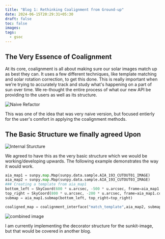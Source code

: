 ```yaml
---
title: "Blog 1: Rethinking Coalignment from Ground-up"
date: 2024-06-15T20:29:31+05:30
draft: false
toc: false
images:
tags:
  - gsoc
---
```


## The Very Essence of Coalignment

At its core, coalignment is all about making sure our solar images match up as best they can. It uses a few different techniques, like template matching and solar rotation correction, to get this done. This is really important when we're trying to accurately track and study what's happening on a part of sun over time. 
We re-thought the entire process of what our new API be providing to the users as well as its structure.

![Naive Refactor](/images/proposed_struct.png)

This was one of the idea that was very naive version, but focused entierly for the user's comfort in applying the coalignment methods.


## The Basic Structure we finally agreed Upon

![Internal Sturcture](/images/internal.png)

We agreed to have this as the very basic structure which we would be working/developing upwards. The following example demonstrates the way it would work. 

```python
aia_map1 = sunpy.map.Map(sunpy.data.sample.AIA_193_CUTOUT01_IMAGE)
aia_map2 = sunpy.map.Map(sunpy.data.sample.AIA_193_CUTOUT03_IMAGE)
### Creating a template from aia_map1
bottom_left = SkyCoord(600 * u.arcsec, -500 * u.arcsec, frame=aia_map1.coordinate_frame)
top_right = SkyCoord(800 * u.arcsec, -200 * u.arcsec, frame=aia_map1.coordinate_frame)
submap = aia_map1.submap(bottom_left, top_right=top_right)

coaligned_map = coalignment_interface("match_template",aia_map2, submap)
```

![combined image](/images/combined.png)

I am currently implementing the decorator structure for the sunkit-image, but that would be covered in another blog.